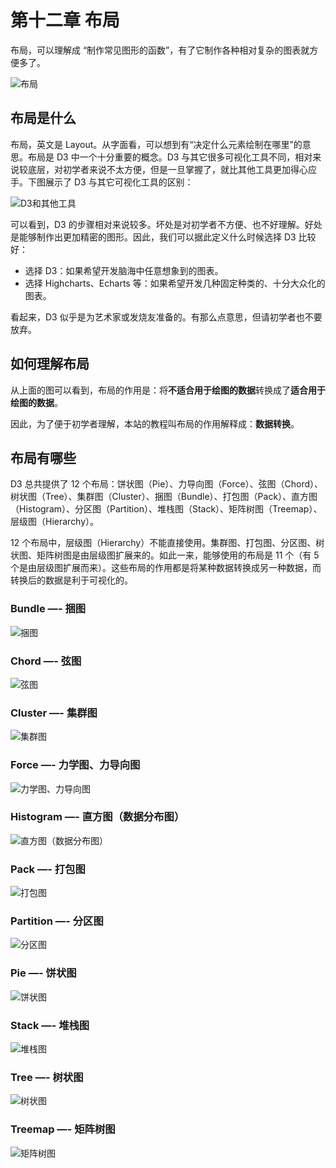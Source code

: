 # 第十二章 布局

布局，可以理解成 “制作常见图形的函数”，有了它制作各种相对复杂的图表就方便多了。

![布局](./images/layout-1.png)

## 布局是什么

布局，英文是 Layout。从字面看，可以想到有“决定什么元素绘制在哪里”的意思。布局是 D3 中一个十分重要的概念。D3 与其它很多可视化工具不同，相对来说较底层，对初学者来说不太方便，但是一旦掌握了，就比其他工具更加得心应手。下图展示了 D3 与其它可视化工具的区别：

![D3和其他工具](./images/layout-2.png)

可以看到，D3 的步骤相对来说较多。坏处是对初学者不方便、也不好理解。好处是能够制作出更加精密的图形。因此，我们可以据此定义什么时候选择 D3 比较好：

- 选择 D3：如果希望开发脑海中任意想象到的图表。
- 选择 Highcharts、Echarts 等：如果希望开发几种固定种类的、十分大众化的图表。

看起来，D3 似乎是为艺术家或发烧友准备的。有那么点意思，但请初学者也不要放弃。

## 如何理解布局

从上面的图可以看到，布局的作用是：将**不适合用于绘图的数据**转换成了**适合用于绘图的数据**。

因此，为了便于初学者理解，本站的教程叫布局的作用解释成：**数据转换**。

## 布局有哪些

D3 总共提供了 12 个布局：饼状图（Pie）、力导向图（Force）、弦图（Chord）、树状图（Tree）、集群图（Cluster）、捆图（Bundle）、打包图（Pack）、直方图（Histogram）、分区图（Partition）、堆栈图（Stack）、矩阵树图（Treemap）、层级图（Hierarchy）。

12 个布局中，层级图（Hierarchy）不能直接使用。集群图、打包图、分区图、树状图、矩阵树图是由层级图扩展来的。如此一来，能够使用的布局是 11 个（有 5 个是由层级图扩展而来）。这些布局的作用都是将某种数据转换成另一种数据，而转换后的数据是利于可视化的。

### Bundle  —-  捆图

![捆图](./images/layout-bundle.png)

### Chord  —-  弦图

![弦图](./images/layout-chord.png)

### Cluster  —-  集群图

![集群图](./images/layout-cluster.png)

### Force  —-  力学图、力导向图

![力学图、力导向图](./images/layout-force.png)

### Histogram  —-  直方图（数据分布图）

![直方图（数据分布图）](./images/layout-histogram.png)

### Pack  —-  打包图

![打包图](./images/layout-pack.png)

### Partition  —-  分区图

![分区图](./images/layout-partition.png)

### Pie  —-  饼状图

![饼状图](./images/layout-pie.png)

### Stack  —-  堆栈图

![堆栈图](./images/layout-stack.png)

### Tree  —-  树状图

![树状图](./images/layout-diagonal.png)

### Treemap  —-  矩阵树图

![矩阵树图](./images/layout-treemap.png)